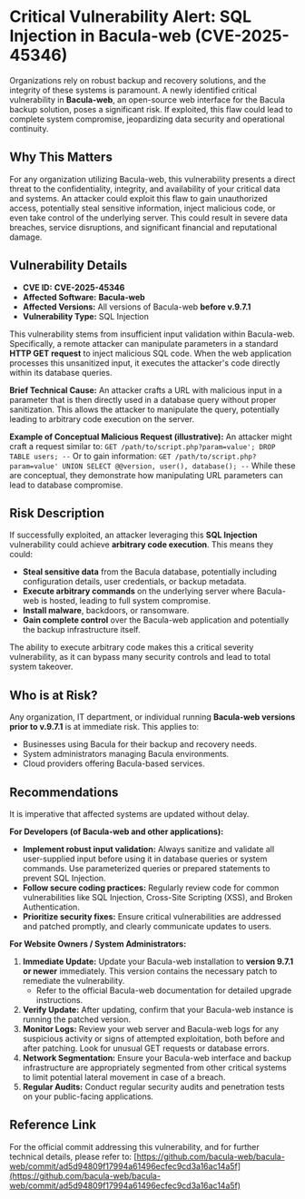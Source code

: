 # Critical Vulnerability Alert: SQL Injection in Bacula-web (CVE-2025-45346)

Organizations rely on robust backup and recovery solutions, and the integrity of these systems is paramount. A newly identified critical vulnerability in **Bacula-web**, an open-source web interface for the Bacula backup solution, poses a significant risk. If exploited, this flaw could lead to complete system compromise, jeopardizing data security and operational continuity.

## Why This Matters

For any organization utilizing Bacula-web, this vulnerability presents a direct threat to the confidentiality, integrity, and availability of your critical data and systems. An attacker could exploit this flaw to gain unauthorized access, potentially steal sensitive information, inject malicious code, or even take control of the underlying server. This could result in severe data breaches, service disruptions, and significant financial and reputational damage.

## Vulnerability Details

*   **CVE ID:** **CVE-2025-45346**
*   **Affected Software:** **Bacula-web**
*   **Affected Versions:** All versions of Bacula-web **before v.9.7.1**
*   **Vulnerability Type:** SQL Injection

This vulnerability stems from insufficient input validation within Bacula-web. Specifically, a remote attacker can manipulate parameters in a standard **HTTP GET request** to inject malicious SQL code. When the web application processes this unsanitized input, it executes the attacker's code directly within its database queries.

**Brief Technical Cause:**
An attacker crafts a URL with malicious input in a parameter that is then directly used in a database query without proper sanitization. This allows the attacker to manipulate the query, potentially leading to arbitrary code execution on the server.

**Example of Conceptual Malicious Request (illustrative):**
An attacker might craft a request similar to:
`GET /path/to/script.php?param=value'; DROP TABLE users; --`
Or to gain information:
`GET /path/to/script.php?param=value' UNION SELECT @@version, user(), database(); --`
While these are conceptual, they demonstrate how manipulating URL parameters can lead to database compromise.

## Risk Description

If successfully exploited, an attacker leveraging this **SQL Injection** vulnerability could achieve **arbitrary code execution**. This means they could:

*   **Steal sensitive data** from the Bacula database, potentially including configuration details, user credentials, or backup metadata.
*   **Execute arbitrary commands** on the underlying server where Bacula-web is hosted, leading to full system compromise.
*   **Install malware**, backdoors, or ransomware.
*   **Gain complete control** over the Bacula-web application and potentially the backup infrastructure itself.

The ability to execute arbitrary code makes this a critical severity vulnerability, as it can bypass many security controls and lead to total system takeover.

## Who is at Risk?

Any organization, IT department, or individual running **Bacula-web versions prior to v.9.7.1** is at immediate risk. This applies to:

*   Businesses using Bacula for their backup and recovery needs.
*   System administrators managing Bacula environments.
*   Cloud providers offering Bacula-based services.

## Recommendations

It is imperative that affected systems are updated without delay.

**For Developers (of Bacula-web and other applications):**
*   **Implement robust input validation:** Always sanitize and validate all user-supplied input before using it in database queries or system commands. Use parameterized queries or prepared statements to prevent SQL Injection.
*   **Follow secure coding practices:** Regularly review code for common vulnerabilities like SQL Injection, Cross-Site Scripting (XSS), and Broken Authentication.
*   **Prioritize security fixes:** Ensure critical vulnerabilities are addressed and patched promptly, and clearly communicate updates to users.

**For Website Owners / System Administrators:**
1.  **Immediate Update:** Update your Bacula-web installation to **version 9.7.1 or newer** immediately. This version contains the necessary patch to remediate the vulnerability.
    *   Refer to the official Bacula-web documentation for detailed upgrade instructions.
2.  **Verify Update:** After updating, confirm that your Bacula-web instance is running the patched version.
3.  **Monitor Logs:** Review your web server and Bacula-web logs for any suspicious activity or signs of attempted exploitation, both before and after patching. Look for unusual GET requests or database errors.
4.  **Network Segmentation:** Ensure your Bacula-web interface and backup infrastructure are appropriately segmented from other critical systems to limit potential lateral movement in case of a breach.
5.  **Regular Audits:** Conduct regular security audits and penetration tests on your public-facing applications.

## Reference Link

For the official commit addressing this vulnerability, and for further technical details, please refer to:
[https://github.com/bacula-web/bacula-web/commit/ad5d94809f17994a61496ecfec9cd3a16ac14a5f](https://github.com/bacula-web/bacula-web/commit/ad5d94809f17994a61496ecfec9cd3a16ac14a5f)